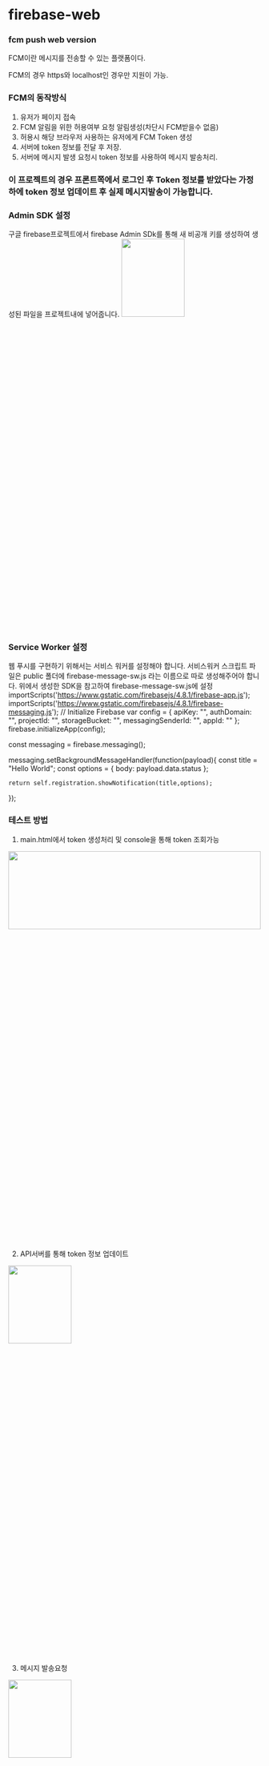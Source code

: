 # firebase-web
### fcm push web version

FCM이란
메시지를 전송할 수 있는 플랫폼이다.


<div> 
  FCM의 경우 https와 localhost인 경우만 지원이 가능.
</div>

### FCM의 동작방식
1. 유저가 페이지 접속 
2. FCM 알림을 위한 허용여부 요청 알림생성(차단시 FCM받을수 없음)
3. 허용시 해당 브라우저 사용하는 유저에게 FCM Token 생성
4. 서버에 token 정보를 전달 후 저장.
5. 서버에 메시지 발생 요청시 token 정보를 사용하여 메시지 발송처리.

### 이 프로젝트의 경우 프론트쪽에서 로그인 후 Token 정보를 받았다는 가정하에 token 정보 업데이트 후 실제 메시지발송이 가능합니다.

### Admin SDK 설정
<div>
구글 firebase프로젝트에서 firebase Admin SDk를 통해 새 비공개 키를 생성하여 생성된 파일을 프로젝트내에 넣어줍니다.
<img src="https://github.com/yoojadoni/firebase-web/blob/master/SDK.png" width="50%" height="20%"/>
</div>

### Service Worker 설정
웹 푸시를 구현하기 위해서는 서비스 워커를 설정해야 합니다.
서비스워커 스크립트 파일은 public 폴더에 firebase-message-sw.js 라는 이름으로 따로 생성해주어야 합니다.
위에서 생성한 SDK을 참고하여 firebase-message-sw.js에 설정
importScripts('https://www.gstatic.com/firebasejs/4.8.1/firebase-app.js'); importScripts('https://www.gstatic.com/firebasejs/4.8.1/firebase-messaging.js');
// Initialize Firebase
var config = {
    apiKey: "",
    authDomain: "",
    projectId: "",
    storageBucket: "",
    messagingSenderId: "",
    appId: ""
};
firebase.initializeApp(config);

const messaging = firebase.messaging();

messaging.setBackgroundMessageHandler(function(payload){
    const title = "Hello World";
    const options = {
            body: payload.data.status
    };

    return self.registration.showNotification(title,options);
});

### 테스트 방법
1. main.html에서 token 생성처리 및 console을 통해 token 조회가능
<img src="https://github.com/yoojadoni/firebase-web/blob/master/token.png" width="100%" height="20%"/>

2. API서버를 통해 token 정보 업데이트
<img src="https://github.com/yoojadoni/firebase-web/blob/master/token_update.jpg" width="50%" height="20%"/>

3. 메시지 발송요청
<img src="https://github.com/yoojadoni/firebase-web/blob/master/send.jpg" width="50%" height="20%"/>

4. 결과
<img src="https://github.com/yoojadoni/firebase-web/blob/master/fcm_success.png" width="50%" height="20%"/>
